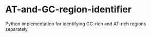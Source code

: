 # AT-and-GC-region-identifier
Python implementation for identifying GC-rich and AT-rich regions separately
